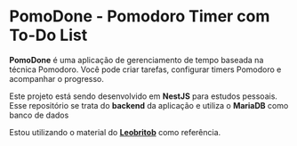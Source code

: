 # PomoDone - Pomodoro Timer com To-Do List

<p> <strong>PomoDone</strong> é uma aplicação de gerenciamento de tempo baseada na técnica Pomodoro. Você pode criar tarefas, configurar timers Pomodoro e acompanhar o progresso.</p>  
<p>Este projeto está sendo desenvolvido em <strong>NestJS</strong> para estudos pessoais. Esse repositório se trata do <strong>backend</strong> da aplicação e utiliza o <strong>MariaDB</strong> como banco de dados</p>

Estou utilizando o material do **[Leobritob](https://www.youtube.com/@leobritob)** como referência.

